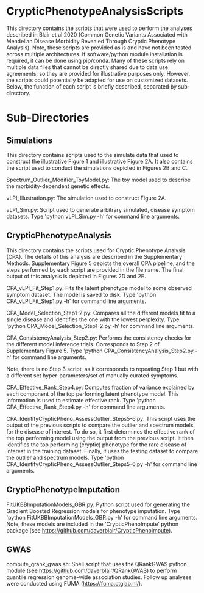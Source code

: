 # CrypticPhenotypeAnalysisScripts

This directory contains the scripts that were used to perform the analyses described in Blair et al 2020 (Common Genetic Variants Associated with Mendelian Disease Morbidity Revealed Through Cryptic Phenotype Analysis). Note, these scripts are provided as is and have not been tested across multiple architectures. If software/python module installation is required, it can be done using pip/conda. Many of these scripts rely on multiple data files that cannot be directly shared due to data use agreements, so they are provided for illustrative purposes only. However, the scripts could potentially be adapted for use on customized datasets. Below, the function of each script is briefly described, separated by sub-directory.

# Sub-Directories

## Simulations

This directory contains scripts used to the simulate data that used to construct the illustrative Figure 1 and illustrative Figure 2A. It also contains the script used to conduct the simulations depicted in Figures 2B and C.

Spectrum_Outlier_Modifier_ToyModel.py: The toy model used to describe the morbidity-dependent genetic effects.

vLPI_Illustration.py: The simulation used to construct Figure 2A.

vLPI_Sim.py: Script used to generate arbitrary simulated, disease symptom datasets. Type 'python vLPI_Sim.py -h' for command line arguments.

## CrypticPhenotypeAnalysis

This directory contains the scripts used for Cryptic Phenotype Analysis (CPA). The details of this analysis are described in the Supplementary Methods. Supplementary Figure 5 depicts the overall CPA pipeline, and the steps performed by each script are provided in the file name. The final output of this analysis is depicted in Figures 2D and 2E.

CPA_vLPI_Fit_Step1.py: Fits the latent phenotype model to some observed symptom dataset. The model is saved to disk. Type 'python CPA_vLPI_Fit_Step1.py -h' for command line arguments.  

CPA_Model_Selection_Step1-2.py: Compares all the different models fit to a single disease and identifies the one with the lowest perplexity. Type 'python CPA_Model_Selection_Step1-2.py -h' for command line arguments.  

CPA_ConsistencyAnalysis_Step2.py: Performs the consistency checks for the different model inference trials. Corresponds to Step 2 of Supplementary Figure 5. Type 'python CPA_ConsistencyAnalysis_Step2.py -h' for command line arguments.

Note, there is no Step 3 script, as it corresponds to repeating Step 1 but with a different set hyper-parameters/set of manually curated symptoms.

CPA_Effective_Rank_Step4.py: Computes fraction of variance explained by each component of the top performing latent phenotype model. This information is used to estimate effective rank. Type 'python CPA_Effective_Rank_Step4.py -h' for command line arguments.

CPA_IdentifyCrypticPheno_AssessOutlier_Steps5-6.py: This script uses the output of the previous scripts to compare the outlier and spectrum models for the disease of interest. To do so, it first determines the effective rank of the top performing model using the output from the previous script. It then identifies the top performing (cryptic) phenotype for the rare disease of interest in the training dataset. Finally, it uses the testing dataset to compare the outlier and spectrum models. Type 'python CPA_IdentifyCrypticPheno_AssessOutlier_Steps5-6.py -h' for command line arguments.


## CrypticPhenotypeImputation

FitUKBBImputationModels_GBR.py: Python script used for generating the Gradient Boosted Regression models for phenotype imputation. Type 'python FitUKBBImputationModels_GBR.py -h' for command line arguments. Note, these models are included in the 'CrypticPhenoImpute' python package (see https://github.com/daverblair/CrypticPhenoImpute).

## GWAS

compute_qrank_gwas.sh: Shell script that uses the QRankGWAS python module (see https://github.com/daverblair/QRankGWAS) to perform quantile regression genome-wide association studies. Follow up analyses were conducted using FUMA (https://fuma.ctglab.nl/).

